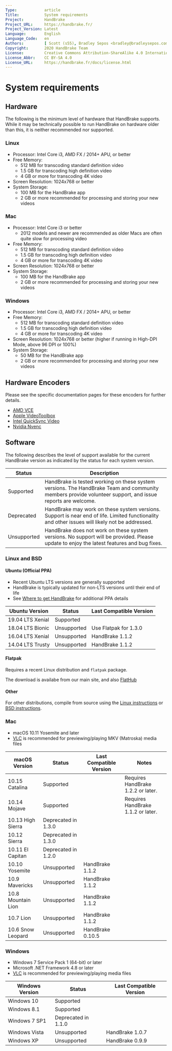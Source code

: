 ```yaml
---
Type:            article
Title:           System requirements
Project:         HandBrake
Project_URL:     https://handbrake.fr/
Project_Version: Latest
Language:        English
Language_Code:   en
Authors:         [ Scott (s55), Bradley Sepos <bradley@bradleysepos.com> (BradleyS) ]
Copyright:       2020 HandBrake Team
License:         Creative Commons Attribution-ShareAlike 4.0 International
License_Abbr:    CC BY-SA 4.0
License_URL:     https://handbrake.fr/docs/license.html
---
```


System requirements
===================

## Hardware

The following is the minimum level of hardware that HandBrake supports. While it may be technically possible to run HandBrake on hardware older than this, it is neither recommended nor supported.

<!-- .system-linux -->

### Linux

- Processor: Intel Core i3, AMD FX / 2014+ APU, or better
- Free Memory:
  - 512 MB for transcoding standard definition video
  - 1.5 GB for transcoding high definition video
  - 4 GB or more for transcoding 4K video
- Screen Resolution: 1024x768 or better
- System Storage:
  - 100 MB for the HandBrake app
  - 2 GB or more recommended for processing and storing your new videos

<!-- /.system-linux -->

<!-- .system-macos -->

### Mac

- Processor: Intel Core i3 or better
  - 2012 models and newer are recommended as older Macs are often quite slow for processing video
- Free Memory:
  - 512 MB for transcoding standard definition video
  - 1.5 GB for transcoding high definition video
  - 4 GB or more for transcoding 4K video
- Screen Resolution: 1024x768 or better
- System Storage:
  - 100 MB for the HandBrake app
  - 2 GB or more recommended for processing and storing your new videos

<!-- /.system-macos -->

<!-- .system-windows -->

### Windows

- Processor: Intel Core i3, AMD FX / 2014+ APU, or better
- Free Memory:
  - 512 MB for transcoding standard definition video
  - 1.5 GB for transcoding high definition video
  - 4 GB or more for transcoding 4K video
- Screen Resolution: 1024x768 or better (higher if running in High-DPI Mode, above 96 DPI or 100%)
- System Storage:
  - 50 MB for the HandBrake app
  - 2 GB or more recommended for processing and storing your new videos

<!-- /.system-windows -->

## Hardware Encoders

Please see the specific documentation pages for these encoders for further details.

- [AMD VCE](video-vce.html)
- [Apple VideoToolbox](video-videotoolbox.html)
- [Intel QuickSync Video](video-qsv.html)
- [Nvidia Nvenc](video-nvenc.html)

## Software

The following describes the level of support available for the current HandBrake version as indicated by the status for each system version.

| Status      | Description                                                                                                                                              |
|-------------|----------------------------------------------------------------------------------------------------------------------------------------------------------|
| Supported   | HandBrake is tested working on these system versions. The HandBrake Team and community members provide volunteer support, and issue reports are welcome. |
| Deprecated  | HandBrake may work on these system versions. Support is near end of life. Limited functionality and other issues will likely not be addressed.           |
| Unsupported | HandBrake does not work on these system versions. No support will be provided. Please update to enjoy the latest features and bug fixes.                 |

<!-- .system-linux -->

### Linux and BSD

#### Ubuntu (Official PPA)

- Recent Ubuntu LTS versions are generally supported
- HandBrake is typically updated for non-LTS versions until their end of life
- See [Where to get HandBrake](../get-handbrake/where-to-get-handbrake.html) for additional PPA details

| Ubuntu Version     | Status              | Last Compatible Version |
|--------------------|---------------------|-------------------------|
| 19.04 LTS Xenial   | Supported           |                         |
| 18.04 LTS Bionic   | Unsupported         | Use Flatpak for 1.3.0   |
| 16.04 LTS Xenial   | Unsupported         | HandBrake 1.1.2         |
| 14.04 LTS Trusty   | Unsupported         | HandBrake 1.1.2         |

#### Flatpak

Requires a recent Linux distribution and `flatpak` package.

The download is availabe from our main site, and also [FlatHub](https://flathub.org/apps/details/fr.handbrake.ghb)


#### Other

For other distributions, compile from source using the [Linux instructions](../developer/build-linux.html) or [BSD instructions](../developer/build-bsd.html).

<!-- /.system-linux -->
<!-- .system-macos -->

### Mac

- macOS 10.11 Yosemite and later
- [VLC](https://www.videolan.org/vlc/) is recommended for previewing/playing MKV (Matroska) media files

| macOS Version      | Status              | Last Compatible Version | Notes                              |
|--------------------|---------------------|-------------------------|------------------------------------|
| 10.15 Catalina     | Supported           |                         | Requires HandBrake 1.2.2 or later. |
| 10.14 Mojave       | Supported           |                         | Requires HandBrake 1.1.2 or later. |
| 10.13 High Sierra  | Deprecated in 1.3.0 |                         |                                    |
| 10.12 Sierra       | Deprecated in 1.3.0 |                         |                                    |
| 10.11 El Capitan   | Deprecated in 1.2.0 |                         |                                    |
| 10.10 Yosemite     | Unsupported         | HandBrake 1.1.2         |                                    |
| 10.9 Mavericks     | Unsupported         | HandBrake 1.1.2         |                                    |
| 10.8 Mountain Lion | Unsupported         | HandBrake 1.1.2         |                                    |
| 10.7 Lion          | Unsupported         | HandBrake 1.1.2         |                                    |
| 10.6 Snow Leopard  | Unsupported         | HandBrake 0.10.5        |                                    |

<!-- /.system-macos -->
<!-- .system-windows -->

### Windows

- Windows 7 Service Pack 1 (64-bit) or later
- Microsoft .NET Framework 4.8 or later
- [VLC](https://www.videolan.org/vlc/) is recommended for previewing/playing media files

| Windows Version | Status              | Last Compatible Version |
|-----------------|---------------------|-------------------------|
| Windows 10      | Supported           |                         |
| Windows 8.1     | Supported           |                         |
| Windows 7 SP1   | Deprecated in 1.1.0 |                         |
| Windows Vista   | Unsupported         | HandBrake 1.0.7         |
| Windows XP      | Unsupported         | HandBrake 0.9.9         |

<!-- /.system-windows -->
